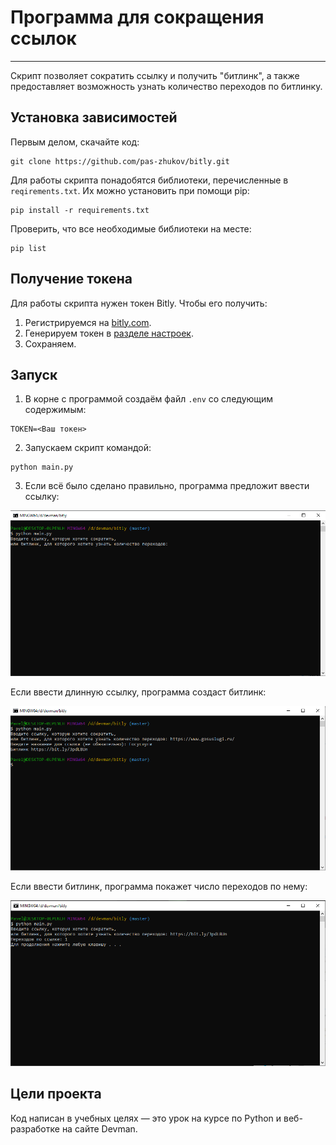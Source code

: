 # Программа для сокращения ссылок

---

Скрипт позволяет сократить ссылку и получить "битлинк", а также  предоставляет возможность узнать количество переходов по битлинку.

## Установка зависимостей
Первым делом, скачайте код:
``` 
git clone https://github.com/pas-zhukov/bitly.git
```
Для работы скрипта понадобятся библиотеки, перечисленные в `reqirements.txt`.
Их можно установить при помощи pip:
```
pip install -r requirements.txt
```
Проверить, что все необходимые библиотеки на месте:
``` 
pip list
```

## Получение токена

Для работы скрипта нужен токен Bitly. Чтобы его получить:
1. Регистрируемся на [bitly.com](https://bitly.com/).
2. Генерируем токен в [разделе настроек](https://bitly.com/a/oauth_apps).
3. Сохраняем.

## Запуск

1. В корне с программой создаём файл `.env` со следующим содержимым:
```
TOKEN=<Ваш токен>
```
2. Запускаем скрипт командой:
```
python main.py
```
3. Если всё было сделано правильно, программа предложит ввести ссылку:

![img](screenshots/script_commence.png)


Если ввести длинную ссылку, программа создаст битлинк:

![img](screenshots/create_bitlink.png)


Если ввести битлинк, программа покажет число переходов по нему:

![img](screenshots/count_bitlink.png)


## Цели проекта

Код написан в учебных целях — это урок на курсе по Python и веб-разработке на сайте Devman.